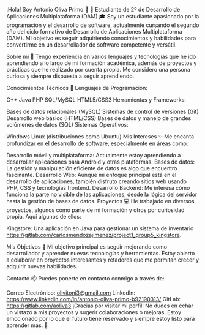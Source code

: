 

¡Hola! Soy Antonio Oliva Primo 👋 👋
Estudiante de 2º de Desarrollo de Aplicaciones Multiplataforma (DAM) 🎓
Soy un estudiante apasionado por la programación y el desarrollo de software, actualmente cursando el segundo año del ciclo formativo de Desarrollo de Aplicaciones Multiplataforma (DAM). Mi objetivo es seguir adquiriendo conocimientos y habilidades para convertirme en un desarrollador de software competente y versátil.

Sobre mí
🔧 Tengo experiencia en varios lenguajes y tecnologías que he ido aprendiendo a lo largo de mi formación académica, además de proyectos y prácticas que he realizado por cuenta propia. Me considero una persona curiosa y siempre dispuesta a seguir aprendiendo.

Conocimientos Técnicos 🚀
Lenguajes de Programación:

C++
Java
PHP
SQL/MySQL
HTML5/CSS3
Herramientas y Frameworks:

Bases de datos relacionales (MySQL)
Sistemas de control de versiones (Git)
Desarrollo web básico (HTML/CSS)
Bases de datos y manejo de grandes volúmenes de datos (SQL)
Sistemas Operativos:

Windows
Linux (distribuciones como Ubuntu)
Mis Intereses ✨
Me encanta profundizar en el desarrollo de software, especialmente en áreas como:

Desarrollo móvil y multiplataforma: Actualmente estoy aprendiendo a desarrollar aplicaciones para Android y otras plataformas.
Bases de datos: La gestión y manipulación eficiente de datos es algo que encuentro fascinante.
Desarrollo Web: Aunque mi enfoque principal está en el desarrollo de aplicaciones, también disfruto creando sitios web usando PHP, CSS y tecnologías frontend.
Desarrollo Backend: Me interesa cómo funciona la parte no visible de las aplicaciones, desde la lógica del servidor hasta la gestión de bases de datos.
Proyectos 💻
He trabajado en diversos proyectos, algunos como parte de mi formación y otros por curiosidad propia. Aquí algunos de ellos:

Kingstore: Una aplicación en Java para gestionar un sistema de inventario https://gitlab.com/carlosmendozajimenez/project1_group5_kingstore.

Mis Objetivos 🎯
Mi objetivo principal es seguir mejorando como desarrollador y aprender nuevas tecnologías y herramientas. Estoy abierto a colaborar en proyectos interesantes y retadores que me permitan crecer y adquirir nuevas habilidades.

Contacto 📫
Puedes ponerte en contacto conmigo a través de:

Correo Electrónico: olivitoni3@gmail.com
LinkedIn: https://www.linkedin.com/in/antonio-oliva-primo-b92190313/
GitLab: https://gitlab.com/aoliva3
¡Gracias por visitar mi perfil! No dudes en echar un vistazo a mis proyectos y sugerir colaboraciones o mejoras. Estoy emocionado por lo que el futuro tiene reservado y siempre estoy listo para aprender más. 🚀


